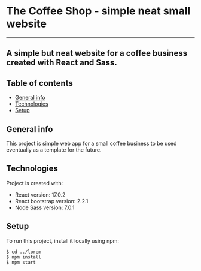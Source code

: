 # The Coffee Shop - simple neat small website
______________________________________________

## A simple but neat website for a coffee business created with React and Sass.

## Table of contents
* [General info](#general-info)
* [Technologies](#technologies)
* [Setup](#setup)

## General info
This project is simple web app for a small coffee business to be used eventually as a template for the future.
	
## Technologies
Project is created with:
* React version: 17.0.2
* React bootstrap version: 2.2.1
* Node Sass version: 7.0.1
	
## Setup
To run this project, install it locally using npm:

```
$ cd ../lorem
$ npm install
$ npm start
